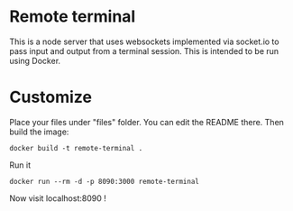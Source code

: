# Remote terminal

This is a node server that uses websockets implemented via socket.io to
pass input and output from a terminal session.
This is intended to be run using Docker.

# Customize

Place your files under "files" folder. You can edit the README there.
Then build the image:

```
docker build -t remote-terminal .
```

Run it

```
docker run --rm -d -p 8090:3000 remote-terminal
``` 

Now visit localhost:8090 !
